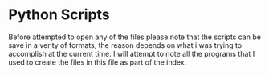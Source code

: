 # Python Scripts
 Before attempted to open any of the files please note that the scripts can be save in a verity of formats, the reason depends on what i was trying to accomplish at the current time. I will attempt to note all the programs that I used to create the files in this file as part of the index. 
